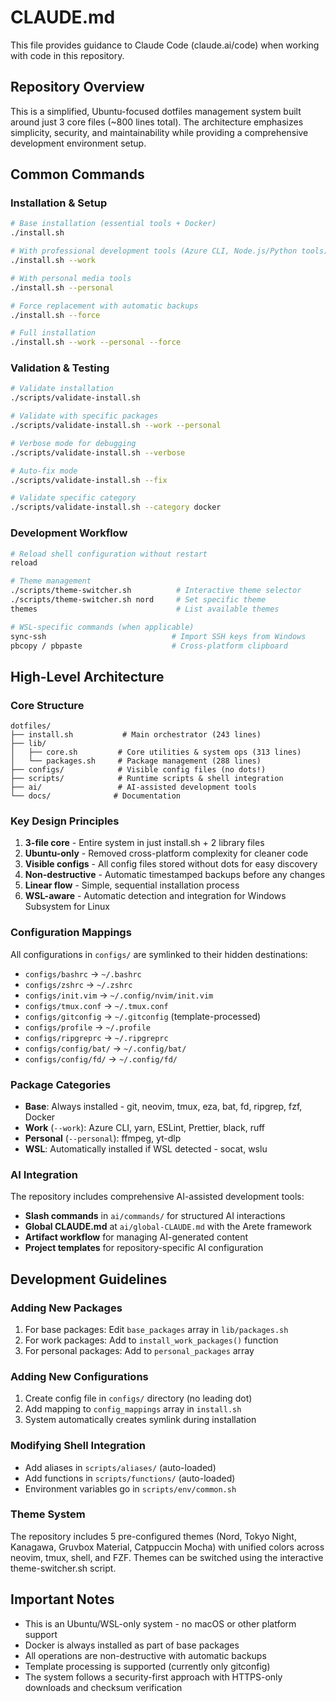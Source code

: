 # CLAUDE.md

This file provides guidance to Claude Code (claude.ai/code) when working with code in this repository.

## Repository Overview

This is a simplified, Ubuntu-focused dotfiles management system built around just 3 core files (~800 lines total). The architecture emphasizes simplicity, security, and maintainability while providing a comprehensive development environment setup.

## Common Commands

### Installation & Setup
```bash
# Base installation (essential tools + Docker)
./install.sh

# With professional development tools (Azure CLI, Node.js/Python tools)
./install.sh --work

# With personal media tools
./install.sh --personal

# Force replacement with automatic backups
./install.sh --force

# Full installation
./install.sh --work --personal --force
```

### Validation & Testing
```bash
# Validate installation
./scripts/validate-install.sh

# Validate with specific packages
./scripts/validate-install.sh --work --personal

# Verbose mode for debugging
./scripts/validate-install.sh --verbose

# Auto-fix mode
./scripts/validate-install.sh --fix

# Validate specific category
./scripts/validate-install.sh --category docker
```

### Development Workflow
```bash
# Reload shell configuration without restart
reload

# Theme management
./scripts/theme-switcher.sh          # Interactive theme selector
./scripts/theme-switcher.sh nord     # Set specific theme
themes                               # List available themes

# WSL-specific commands (when applicable)
sync-ssh                            # Import SSH keys from Windows
pbcopy / pbpaste                    # Cross-platform clipboard
```

## High-Level Architecture

### Core Structure
```
dotfiles/
├── install.sh           # Main orchestrator (243 lines)
├── lib/
│   ├── core.sh         # Core utilities & system ops (313 lines)
│   └── packages.sh     # Package management (288 lines)
├── configs/            # Visible config files (no dots!)
├── scripts/            # Runtime scripts & shell integration
├── ai/                 # AI-assisted development tools
└── docs/              # Documentation
```

### Key Design Principles
1. **3-file core** - Entire system in just install.sh + 2 library files
2. **Ubuntu-only** - Removed cross-platform complexity for cleaner code
3. **Visible configs** - All config files stored without dots for easy discovery
4. **Non-destructive** - Automatic timestamped backups before any changes
5. **Linear flow** - Simple, sequential installation process
6. **WSL-aware** - Automatic detection and integration for Windows Subsystem for Linux

### Configuration Mappings
All configurations in `configs/` are symlinked to their hidden destinations:
- `configs/bashrc` → `~/.bashrc`
- `configs/zshrc` → `~/.zshrc`
- `configs/init.vim` → `~/.config/nvim/init.vim`
- `configs/tmux.conf` → `~/.tmux.conf`
- `configs/gitconfig` → `~/.gitconfig` (template-processed)
- `configs/profile` → `~/.profile`
- `configs/ripgreprc` → `~/.ripgreprc`
- `configs/config/bat/` → `~/.config/bat/`
- `configs/config/fd/` → `~/.config/fd/`

### Package Categories
- **Base**: Always installed - git, neovim, tmux, eza, bat, fd, ripgrep, fzf, Docker
- **Work** (`--work`): Azure CLI, yarn, ESLint, Prettier, black, ruff
- **Personal** (`--personal`): ffmpeg, yt-dlp
- **WSL**: Automatically installed if WSL detected - socat, wslu

### AI Integration
The repository includes comprehensive AI-assisted development tools:
- **Slash commands** in `ai/commands/` for structured AI interactions
- **Global CLAUDE.md** at `ai/global-CLAUDE.md` with the Arete framework
- **Artifact workflow** for managing AI-generated content
- **Project templates** for repository-specific AI configuration

## Development Guidelines

### Adding New Packages
1. For base packages: Edit `base_packages` array in `lib/packages.sh`
2. For work packages: Add to `install_work_packages()` function
3. For personal packages: Add to `personal_packages` array

### Adding New Configurations
1. Create config file in `configs/` directory (no leading dot)
2. Add mapping to `config_mappings` array in `install.sh`
3. System automatically creates symlink during installation

### Modifying Shell Integration
- Add aliases in `scripts/aliases/` (auto-loaded)
- Add functions in `scripts/functions/` (auto-loaded)
- Environment variables go in `scripts/env/common.sh`

### Theme System
The repository includes 5 pre-configured themes (Nord, Tokyo Night, Kanagawa, Gruvbox Material, Catppuccin Mocha) with unified colors across neovim, tmux, shell, and FZF. Themes can be switched using the interactive theme-switcher.sh script.

## Important Notes

- This is an Ubuntu/WSL-only system - no macOS or other platform support
- Docker is always installed as part of base packages
- All operations are non-destructive with automatic backups
- Template processing is supported (currently only gitconfig)
- The system follows a security-first approach with HTTPS-only downloads and checksum verification